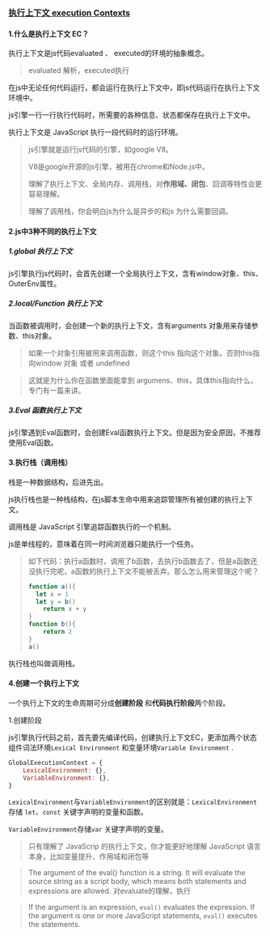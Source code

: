 ### [执行上下文 execution Contexts](https://tc39.es/ecma262/#sec-execution-contexts)

#### 1.什么是执行上下文 EC？

执行上下文是js代码evaluated 、 executed的环境的抽象概念。

> evaluated  解析，executed执行

在js中无论任何代码运行，都会运行在执行上下文中，即js代码运行在执行上下文环境中。

js引擎一行一行执行代码时，所需要的各种信息、状态都保存在执行上下文中。

执行上下文是 JavaScript 执行一段代码时的运行环境。

> js引擎就是运行js代码的引擎，如google V8。
>
> V8是google开源的js引擎，被用在chrome和Node.js中。
>
> 理解了执行上下文、全局内存、调用栈，对**作用域、闭包**、回调等特性会更容易理解。
>
> 理解了调用栈，你会明白js为什么是异步的和js 为什么需要回调。

#### 2.js中3种不同的执行上下文

##### 1.global  执行上下文

js引擎执行js代码时，会首先创建一个全局执行上下文，含有window对象、this、OuterEnv属性。

##### 2.local/Function 执行上下文

当函数被调用时，会创建一个新的执行上下文，含有arguments 对象用来存储参数、this对象。

> 如果一个对象引用被用来调用函数，则这个this 指向这个对象。否则this指向window 对象 或者 undefined

> 这就是为什么你在函数里面能拿到 argumens、this，具体this指向什么，专门有一篇来讲。

##### 3.Eval 函数执行上下文

js引擎遇到Eval函数时，会创建Eval函数执行上下文。但是因为安全原因，不推荐使用Eval函数。

#### 3.执行栈（调用栈）

栈是一种数据结构，后进先出。

js执行栈也是一种栈结构，在js脚本生命中用来追踪管理所有被创建的执行上下文。

调用栈是 JavaScript 引擎追踪函数执行的一个机制。

js是单线程的，意味着在同一时间浏览器只能执行一个任务。

> 如下代码：执行a函数时，调用了b函数，去执行b函数去了，但是a函数还没执行完呢，a函数的执行上下文不能被丢弃。那么怎么用来管理这个呢？
>
> ```javascript
> function a(){
> 	let x = 1
> 	let y = b()
>     return x + y
> }
> function b(){
>     return 2
> }
> a()
> ```

执行栈也叫做调用栈。

#### 4.创建一个执行上下文

一个执行上下文的生命周期可分成**创建阶段** 和**代码执行阶段**两个阶段。

1.创建阶段

js引擎执行代码之前，首先要先编译代码，创建执行上下文EC，更添加两个状态组件词法环境`Lexical Environment` 和变量环境`Variable Environment` .

```js
GlobalExecutionContext = {
    LexicalEnvironment: {},
    VariableEnvironment: {},
}
```

`LexicalEnvironment`与`VariableEnvironment`的区别就是：`LexicalEnvironment`存储 `let`、`const` 关键字声明的变量和函数。

`VariableEnvironment`存储`var` 关键字声明的变量。

> 只有理解了 JavaScrip 的执行上下文，你才能更好地理解 JavaScript 语言本身，比如变量提升、作用域和闭包等





[1]: https://stackoverflow.com/questions/49832187/how-to-understand-js-realms	"how to understand js realms"
[2]: https://tc39.es/ecma262/#sec-executable-code-and-execution-contexts	"ecma262 2023 执行代码与执行环境"
[3]: https://www.atatus.com/blog/javascript-execution-context/	"js中的执行上下文"
[4]: https://exploringjs.com/impatient-js/ch_dynamic-code-evaluation.html	"动态生成可执行代码 evaluation "
[5]: https://developer.mozilla.org/en-US/docs/Web/JavaScript/Reference/Global_Objects/eval	" eval MDN"

> The argument of the eval() function is a string.  It will evaluate the source string as a script body, which means both statements and expressions are allowed. 对evaluate的理解，执行 

[6]: https://blog.bitsrc.io/understanding-execution-context-and-execution-stack-in-javascript-1c9ea8642dd0	"执行上线文、执行栈"
[7]: https://betterprogramming.pub/understanding-context-scope-execution-context-and-8-different-this-value-in-javascript-3366f2ecac6f
[8]: https://www.w3schools.com/jsref/jsref_eval.asp	" eval"

> If the argument is an expression, `eval()` evaluates the expression. If the argument is one or more JavaScript statements, `eval()` executes the statements.

[9]: https://medium.com/@valentinog/javascript-what-is-the-execution-context-what-is-the-call-stack-bd23c78f10d1	"什么是执行上下文？什么是调用栈？"
[10]: https://levelup.gitconnected.com/learn-javascript-fundamentals-scope-context-execution-context-9fe8673b3164
[11]: https://stackoverflow.com/questions/9384758/what-is-the-execution-context-in-javascript-exactly

